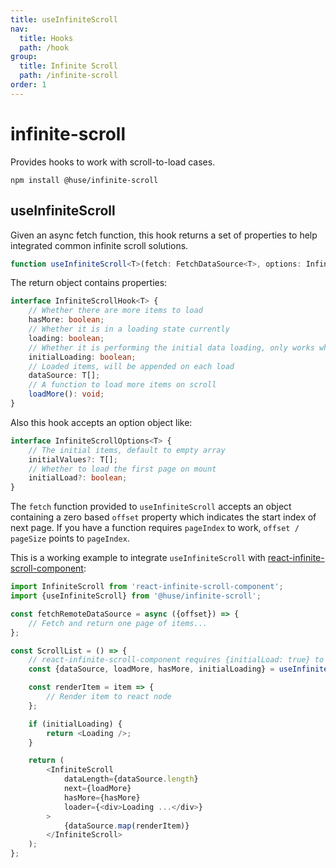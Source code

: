 ```yaml
---
title: useInfiniteScroll
nav:
  title: Hooks
  path: /hook
group:
  title: Infinite Scroll
  path: /infinite-scroll
order: 1
---
```


# infinite-scroll

Provides hooks to work with scroll-to-load cases.

```shell
npm install @huse/infinite-scroll
```

## useInfiniteScroll

Given an async fetch function, this hook returns a set of properties to help integrated common infinite scroll solutions.

```typescript
function useInfiniteScroll<T>(fetch: FetchDataSource<T>, options: InfiniteScrollOptions<T> = {}): InfiniteScrollHook<T>
```

The return object contains properties:

```typescript
interface InfiniteScrollHook<T> {
    // Whether there are more items to load
    hasMore: boolean;
    // Whether it is in a loading state currently
    loading: boolean;
    // Whether it is performing the initial data loading, only works when initialLoad option is set
    initialLoading: boolean;
    // Loaded items, will be appended on each load
    dataSource: T[];
    // A function to load more items on scroll
    loadMore(): void;
}
```

Also this hook accepts an option object like:

```typescript
interface InfiniteScrollOptions<T> {
    // The initial items, default to empty array
    initialValues?: T[];
    // Whether to load the first page on mount
    initialLoad?: boolean;
}
```

The `fetch` function provided to `useInfiniteScroll` accepts an object containing a zero based `offset` property which indicates the start index of next page. If you have a function requires `pageIndex` to work, `offset / pageSize` points to `pageIndex`.

This is a working example to integrate `useInfiniteScroll` with [react-infinite-scroll-component](https://www.npmjs.com/package/react-infinite-scroll-component):

```javascript
import InfiniteScroll from 'react-infinite-scroll-component';
import {useInfiniteScroll} from '@huse/infinite-scroll';

const fetchRemoteDataSource = async ({offset}) => {
    // Fetch and return one page of items...
};

const ScrollList = () => {
    // react-infinite-scroll-component requires {initialLoad: true} to work
    const {dataSource, loadMore, hasMore, initialLoading} = useInfiniteScroll(fetchRemoteDataSource, {initialLoad: true});

    const renderItem = item => {
        // Render item to react node
    };

    if (initialLoading) {
        return <Loading />;
    }

    return (
        <InfiniteScroll
            dataLength={dataSource.length}
            next={loadMore}
            hasMore={hasMore}
            loader={<div>Loading ...</div>}
        >
            {dataSource.map(renderItem)}
        </InfiniteScroll>
    );
};
```
